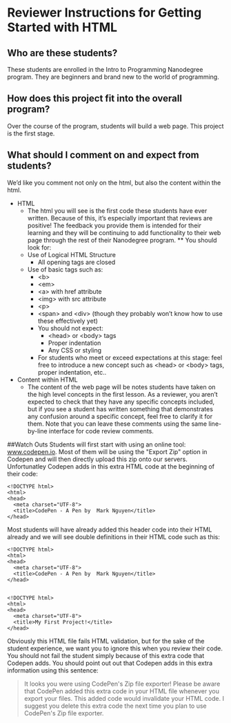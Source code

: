 # Reviewer Instructions for Getting Started with HTML
## Who are these students?
These students are enrolled in the Intro to Programming Nanodegree program. They are beginners and brand new to the world of programming. 
## How does this project fit into the overall program?
Over the course of the program, students will build a web page.  This project is the first stage.   

## What should I comment on and expect from students?
We’d like you comment not only on the html, but also the content within the html.

* HTML 
  * The html you will see is the first code these students have ever written.  Because of this, it’s especially important that reviews are positive! The feedback you provide them is intended for their learning and they will be continuing to add functionality to their web page through the rest of their Nanodegree program.
** You should look for:
  * Use of Logical HTML Structure 
    *  All opening tags are closed
  * Use of basic tags such as:
    * \<b>
    * \<em>
    * \<a> with href attribute
    * \<img> with src attribute 
    * \<p>
    * \<span> and \<div> (though they probably won’t know how to use these effectively yet)
    * You should not expect:
      - \<head> or \<body> tags
      - Proper indentation
      - Any CSS or styling
    * For students who meet or exceed expectations at this stage: feel free to introduce a new concept such as \<head> or \<body> tags, proper indentation, etc.. 
* Content within HTML
  * The content of the web page will be notes students have taken on the high level concepts in the first lesson.  As a reviewer, you aren’t expected to check that they have any specific concepts included, but if you see a student has written something that demonstrates any confusion around a specific concept, feel free to clarify it for them. 
Note that you can leave these comments using the same line-by-line interface for code review comments.

##Watch Outs
Students will first start with using an online tool: www.codepen.io. Most of them will be using the "Export Zip" option in Codepen and will then directly upload this zip onto our servers. Unfortunatley Codepen adds in this extra HTML code at the beginning of their code:

```
<!DOCTYPE html>
<html>
<head>
  <meta charset="UTF-8">
  <title>CodePen - A Pen by  Mark Nguyen</title>
</head>
```

Most students will have already added this header code into their HTML already and we will see double definitions in their HTML code such as this:

```
<!DOCTYPE html>
<html>
<head>
  <meta charset="UTF-8">
  <title>CodePen - A Pen by  Mark Nguyen</title>
</head>


<!DOCTYPE html>
<html>
<head>
  <meta charset="UTF-8">
  <title>My First Project!</title>
</head>
```

Obviously this HTML file fails HTML validation, but for the sake of the student experience, we want you to ignore this when you review their code. You should not fail the student simply because of this extra code that Codepen adds. You should point out out that Codepen adds in this extra information using this sentence:

> It looks you were using CodePen's Zip file exporter! Please be aware that CodePen added this extra code in your HTML file whenever you export your files. This added code would invalidate your HTML code. I suggest you delete this extra code the next time you plan to use CodePen's Zip file exporter.
